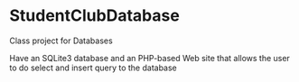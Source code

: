 StudentClubDatabase
===================
Class project for Databases

Have an SQLite3 database and an PHP-based Web site that allows the user to do select and insert query to the database

